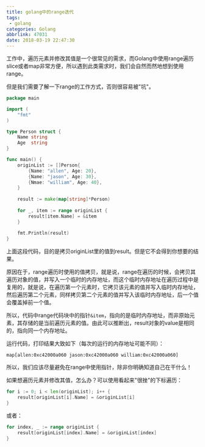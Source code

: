 ```yaml
---
title: golang中的range迭代
tags: 
 - golang
categories: Golang
abbrlink: 47031
date: 2018-03-19 22:47:30
---
```


工作中，遍历元素并修改其值是一个很常见的需求，而Golang中使用range遍历slice或者map非常方便，所以遇到此类需求时，我们会自然而然地想到使用range。

<!-- more -->

但是我们需要了解一下range的工作方式，否则很容易被"坑"。

```go
package main

import (
	"fmt"
)

type Person struct {
    Name string
    Age  string
}

func main() {
    originList := []Person{
        {Name: "allen", Age: 20},
        {Name: "jason", Age: 30},
        {Nmae: "william", Age: 40},
    }
    
    result := make(map[string]*Person)
    
    for _, item := range originList {
        result[item.Name] = &item
    }
    
    fmt.Println(result)
}
```

上面这段代码，目的是拷贝originList里的值到result。但是它不会得到你想要的结果。

原因在于，range遍历时使用的值拷贝，就是说，range在遍历的时候，会拷贝其遍历对象的值，并写入一个临时的内存地址，而这个临时内存地址在遍历过程中是复用的，就是说，在遍历第一个元素时，它拷贝该元素的值并写入临时内存地址，然后遍历第二个元素，同样拷贝第二个元素的值并写入该临时内存地址，后一个值会覆盖掉前一个值。

所以，代码中range代码块中的指针`&item`，指向的是临时内存地址，而非原始元素，其存储的是当前遍历元素的值。由此可以推断出，result对象的value是相同的，指向同一个内存地址。

运行代码，打印结果大致如下（每次的运行的内存地址可能不同）：

`map[allen:0xc42000a060 jason:0xc42000a060 william:0xc42000a060]`

所以，我们应该尽量避免在range中使用指针，除非你明确知道自己在干什么！

如果想遍历元素并修改其值，怎么办？可以使用看起来"很挫"的下标遍历：

```go
for i := 0; i < len(originList); i++ {
    result[originList[i].Name] = &originList[i]
}
```

或者：

```go
for index, _ := range originList {
    result[originList[index].Name] = &originList[index]
}
```

